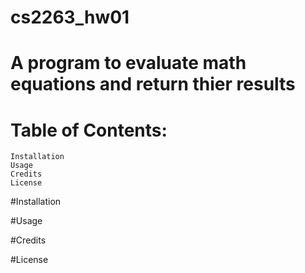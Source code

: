# cs2263_hw01

# A program to evaluate math equations and return thier results

# Table of Contents:
	Installation
	Usage
	Credits
	License

#Installation

#Usage

#Credits

#License